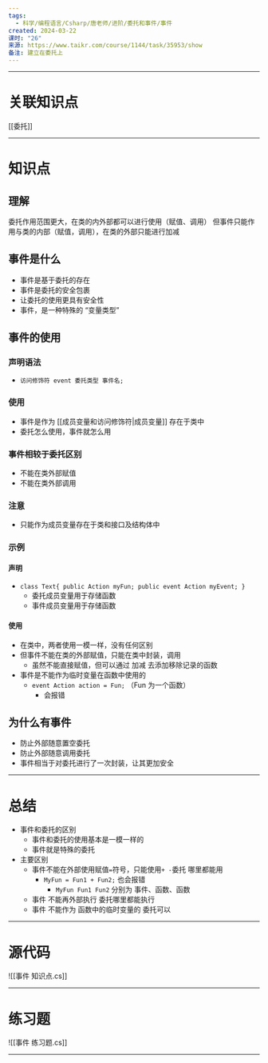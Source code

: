 ```yaml
---
tags:
  - 科学/编程语言/Csharp/唐老师/进阶/委托和事件/事件
created: 2024-03-22
课时: "26"
来源: https://www.taikr.com/course/1144/task/35953/show
备注: 建立在委托上
---
```


---
# 关联知识点

[[委托]]

---
# 知识点

## 理解

委托作用范围更大，在类的内外部都可以进行使用（赋值、调用）
但事件只能作用与类的内部（赋值，调用），在类的外部只能进行加减

## 事件是什么

- 事件是基于委托的存在
- 事件是委托的安全包裹
- 让委托的使用更具有安全性
- 事件，是一种特殊的 “变量类型”
## 事件的使用

### 声明语法

- `访问修饰符 event 委托类型 事件名;`
### 使用

- 事件是作为 [[成员变量和访问修饰符|成员变量]] 存在于类中
- 委托怎么使用，事件就怎么用
### 事件相较于委托区别

- 不能在类外部赋值
- 不能在类外部调用
### 注意

- 只能作为成员变量存在于类和接口及结构体中
### 示例

#### 声明

- `class Text{ public Action myFun; public event Action myEvent; }`
	- 委托成员变量用于存储函数
	- 事件成员变量用于存储函数
#### 使用

- 在类中，两者使用一模一样，没有任何区别
- 但事件不能在类的外部赋值，只能在类中封装，调用
	- 虽然不能直接赋值，但可以通过 加减 去添加移除记录的函数
- 事件是不能作为临时变量在函数中使用的
	- `event Action action = Fun;` （Fun 为一个函数）
		- 会报错
## 为什么有事件

- 防止外部随意置空委托
- 防止外部随意调用委托
- 事件相当于对委托进行了一次封装，让其更加安全

---
# 总结

- 事件和委托的区别
	- 事件和委托的使用基本是一模一样的
	- 事件就是特殊的委托
- 主要区别
	- 事件不能在外部使用赋值`=`符号，只能使用`+ -`委托 哪里都能用
		- `MyFun = Fun1 + Fun2;` 也会报错
			- `MyFun Fun1 Fun2` 分别为 事件、函数、函数
	- 事件 不能再外部执行 委托哪里都能执行
	- 事件 不能作为 函数中的临时变量的 委托可以

---
# 源代码

![[事件 知识点.cs]]

---
# 练习题

![[事件 练习题.cs]]

---



